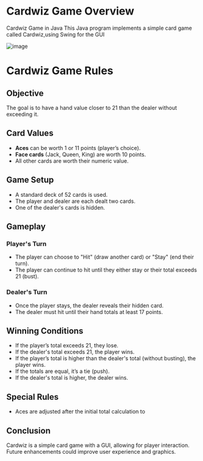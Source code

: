 # Cardwiz Game Overview
Cardwiz Game in Java This Java program implements a simple card game called Cardwiz,using Swing for the GUI

![image](https://github.com/user-attachments/assets/7aec7cc4-54dd-485b-bbcc-3ced1f37771d)

# Cardwiz Game Rules

## Objective
The goal is to have a hand value closer to 21 than the dealer without exceeding it.

## Card Values
- **Aces** can be worth 1 or 11 points (player’s choice).
- **Face cards** (Jack, Queen, King) are worth 10 points.
- All other cards are worth their numeric value.

## Game Setup
- A standard deck of 52 cards is used.
- The player and dealer are each dealt two cards.
- One of the dealer's cards is hidden.

## Gameplay

### Player's Turn
- The player can choose to "Hit" (draw another card) or "Stay" (end their turn).
- The player can continue to hit until they either stay or their total exceeds 21 (bust).

### Dealer's Turn
- Once the player stays, the dealer reveals their hidden card.
- The dealer must hit until their hand totals at least 17 points.

## Winning Conditions
- If the player’s total exceeds 21, they lose.
- If the dealer's total exceeds 21, the player wins.
- If the player’s total is higher than the dealer's total (without busting), the player wins.
- If the totals are equal, it’s a tie (push).
- If the dealer's total is higher, the dealer wins.

## Special Rules
- Aces are adjusted after the initial total calculation to

## Conclusion
Cardwiz is a simple card game with a GUI, allowing for player interaction. Future enhancements could improve user experience and graphics.
